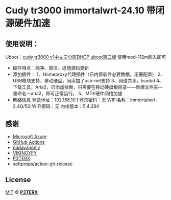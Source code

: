 # Cudy tr3000 immortalwrt-24.10 带闭源硬件加速
## 使用说明：
  Uboot：[cudy tr3000 v1中文三分区DHCP uboot第二版](https://www.right.com.cn/forum/thread-8415351-1-1.html)
  使用mod-112m刷入即可
- 固件特点：纯净、简洁、追随源码更新
- 添加插件：
          1、Homeproxy代理插件（已内置软件必要数据，无需配置）
          2、USB模块支持，移动硬盘，同添加了usb-net支持
          3、网络共享，ksmbd
          4、下载工具，Aria2，已添加依赖，只需要在移动硬盘根目录——新建文件夹—重命名—aria2，即可正常运行。
          5、MTK硬件网络加速
- 网络信息
  登录地址：192.168.10.1
  登录密码：无
  WIFI名称：immortalwrt-2.4G/5G
  WIFI密码：无
  内核版本：5.4.284

## 感谢

- [Microsoft Azure](https://azure.microsoft.com)
- [GitHub Actions](https://github.com/features/actions)
- [padavanonly](https://github.com/padavanonly/immortalwrt-mt798x-24.10)
- [VIKINGYFY](https://github.com/VIKINGYFY/OpenWRT-CI)
- [P3TERX](https://github.com/P3TERX/Actions-OpenWrt)
- [softprops/action-gh-release](https://github.com/softprops/action-gh-release)

## License

[MIT](https://github.com/P3TERX/Actions-OpenWrt/blob/main/LICENSE) © [**P3TERX**](https://p3terx.com)
